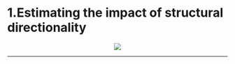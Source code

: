 
# 1.Estimating the impact of structural directionality


<p align="center">
 <img src="https://github.com/aliseif321/Presentations/blob/main/Estimating%20the%20impact%20of%20structural%20directionality/Untitled.png?raw=true" >
 </p>
 
 
--------------------------------------
